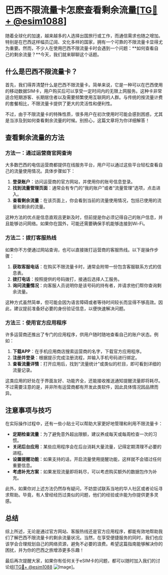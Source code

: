 # 巴西不限流量卡怎麽查看剩余流量[[TG💪+ @esim1088](https://t.me/s/esim1088)]

随着全球化的加速，越来越多的人选择出国旅行或工作，而通信需求也随之增加。特别是在巴西这样幅员辽阔、文化多样的国家，拥有一个可靠的不限流量卡显得尤为重要。然而，不少人在使用巴西不限流量卡时会遇到一个问题：**如何查看自己的剩余流量？**今天，我们就来聊聊这个话题。

## 什么是巴西不限流量卡？

首先，我们得弄清楚什么是巴西不限流量卡。简单来说，它是一种可以在巴西使用的移动数据SIM卡，用户购买后可以享受一定时间内的无限上网服务。这种卡非常适合短期游客、长期居住者以及需要频繁使用互联网的人群。与传统的按流量计费的套餐相比，不限流量卡提供了更大的灵活性和便利性。

不过，由于不限流量卡的特殊性质，很多用户在初次使用时可能会感到困惑，尤其是当涉及到如何查看剩余流量的时候。别担心，这篇文章将为你详细解答！

## 查看剩余流量的方法

### 方法一：通过运营商官网查询

大多数巴西的电信运营商都提供在线服务平台，用户可以通过这些平台轻松查看自己的流量使用情况。具体步骤如下：

1. **登录账户**：访问运营商的官方网站，并使用你的账号信息登录。
2. **找到流量管理页面**：通常会有专门的“我的账户”或者“流量管理”选项，点击进入。
3. **查看剩余流量**：在该页面上，你会看到当前的流量使用情况，包括已使用的流量和剩余的流量。

这种方法的优点是信息直观且更新及时，但前提是你必须记得自己的账户信息，并且能够访问网络。如果你在国外，可能还需要确保手机能够连接到Wi-Fi。

### 方法二：拨打客服热线

如果你不方便通过网站查询，也可以直接拨打运营商的客服热线。以下是操作步骤：

1. **获取客服电话**：在购买不限流量卡时，通常会附带一份包含客服联系方式的信息表。
2. **拨打电话**：按照提供的号码拨打，接通后选择人工服务。
3. **询问流量情况**：向客服人员说明你是该号码的持有者，并请求他们帮你查询剩余流量。

这种方式虽然简单，但可能会因为语言障碍或者等待时间较长而显得不够高效。因此，建议提前准备好必要的身份验证信息，以便快速解决问题。

### 方法三：使用官方应用程序

许多运营商还推出了专门的应用程序，供用户随时随地查看自己的账户状态。例如：

1. **下载APP**：在手机应用商店搜索运营商的名字，下载官方应用程序。
2. **注册并登录**：根据提示完成注册流程，并输入手机号码进行绑定。
3. **查看流量详情**：打开应用后，找到“流量统计”或类似的栏目，即可看到详细的流量记录。

这类应用的好处在于界面友好、功能齐全，还能接收推送通知提醒流量即将耗尽。不过需要注意的是，并非所有运营商都有开发此类软件，因此具体情况因品牌而异。

## 注意事项与技巧

在实际操作过程中，还有一些小贴士可以帮助大家更好地管理和利用不限流量卡：

- **定期检查流量**：为了避免意外超出限额，建议养成每天或每周检查一次的习惯。
- **关闭后台应用**：某些应用程序会在后台消耗大量流量，记得定期清理不必要的进程。
- **设置提醒功能**：如果支持的话，开启流量使用提醒功能，这样就不会错过任何重要信息。
- **考虑补充方案**：如果发现流量即将耗尽，可以考虑购买额外的数据包作为补充。

此外，如果你对上述方法仍然存有疑问，不妨尝试联系当地的华人社区或者论坛寻求帮助。毕竟，有人曾经经历过类似的问题，他们的经验或许能为你提供更多灵感。

## 总结

综上所述，无论是通过官方网站、客服热线还是官方应用程序，都能有效地帮助我们了解巴西不限流量卡的剩余流量状况。当然，在享受便捷服务的同时，我们也应该学会合理规划自己的网络资源，避免不必要的浪费。希望这篇指南能够解决你的困扰，并为你的巴西之旅增添更多乐趣！ 

最后再次提醒大家，如果你有任何关于eSIM卡的问题，都可以随时加入我们的讨论组[[TG💪+ @esim1088](https://t.me/s/esim1088) ![Image](https://i.postimg.cc/4NQfJmqS/Snipaste-2025-05-13-00-14-12.png)]。